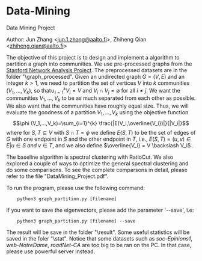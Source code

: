 <head>
    <script src="https://cdn.mathjax.org/mathjax/latest/MathJax.js?config=TeX-AMS-MML_HTMLorMML" type="text/javascript"></script>
    <script type="text/x-mathjax-config">
        MathJax.Hub.Config({
            tex2jax: {
            skipTags: ['script', 'noscript', 'style', 'textarea', 'pre'],
            inlineMath: [['$','$']]
            }
        });
    </script>
</head>

# Data-Mining
Data Mining Project

Author: Jun Zhang \<jun.1.zhang@aalto.fi>, Zhiheng Qian \<zhiheng.qian@aalto.fi>

The objective of this project is to design and implement a algorithm to partition a graph into communities. We use pre-processed graphs from the [Stanford Network Analysis Project](http://snap.stanford.edu/data/index.html). The preprocessed datasets are in the folder "\graph_processed". Given an undirected graph $G = (V, E)$ and an integer $k > 1$, we need to partition the set of vertices $V$ into $k$ communities $(V_1,...,V_k)$, so that$\cup_{i=1}^{k}V_i = V$ and $V_i \cap V_j = \emptyset$ for all $i\neq j$. We want the communities $V_1, . . . , V_k$ to be as much separated from each other as possible. We also want that the communities have roughly equal size. Thus, we will evaluate the goodness of a partition $V_1,...,V_k$ using the objective function
$$\phi (V_1,...,V_k)=\sum_{i=1}^{k} \frac{|E(V_i,\overline{V_i})|}{|V_i|}$$
where for $S, T \subseteq V$ with $S \cap T = \phi$ we define $E(S, T)$ to be the set of edges of $G$ with one endpoint in $S$ and the other endpoint in $T$, i.e., $E(S,T) = {(u,v) \in E | u \in S\; and\; v \in T}$, and we also define $\overline{V_i} = V \backslash V_i$ .

The baseline algorithm is spectral clustering with RatioCut. We also explored a couple of ways to optimize the general spectral clustering and do some comparisons. To see the complete comparsons in detail, please refer to the file "DataMining_Project.pdf". 

To run the program, please use the following command:
        
        python3 graph_partition.py [filename]

If you want to save the eigenvectors, please add the parameter '--save', i.e:
        
        python3 graph_partition.py [filename] --save

The result will be save in the folder "\result". Some useful statistics will be saved in the foler "\stat". Notice that some datasets such as *soc-Epinions1*, *web-NotreDame*, *roadNet-CA* are too big to be ran on the PC. In that case, please use powerful server instead. 

